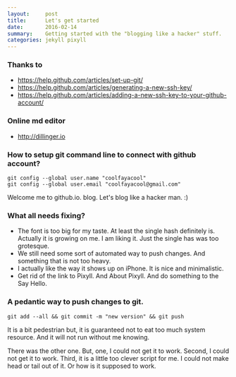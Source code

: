 ```yaml
---
layout:     post
title:      Let's get started
date:       2016-02-14 
summary:    Getting started with the "blogging like a hacker" stuff. 
categories: jekyll pixyll
---
```


### Thanks to

  * https://help.github.com/articles/set-up-git/
  * https://help.github.com/articles/generating-a-new-ssh-key/
  * https://help.github.com/articles/adding-a-new-ssh-key-to-your-github-account/

### Online md editor 

  * http://dillinger.io


### How to setup git command line to connect with github account? 

```
git config --global user.name "coolfayacool"
git config --global user.email "coolfayacool@gmail.com"
```

Welcome me to github.io. blog. Let's blog like a hacker man. :) 

### What all needs fixing? 

  * The font is too big for my taste. At least the single hash definitely is. Actually it is growing on me. I am liking it. Just the single has was too grotesque.  
  * We still need some sort of automated way to push changes. And something that is not too heavy. 
  * I actually like the way it shows up on iPhone. It is nice and minimalistic.
  * Get rid of the link to Pixyll. And About Pixyll. And do something to the Say Hello. 

### A pedantic way to push changes to git. 
```
git add --all && git commit -m "new version" && git push 
```
It is a bit pedestrian but, it is guaranteed not to eat too much system resource. And it will not run without me knowing. 

There was the other one. But, one, I could not get it to work. Second, I could not get it to work. Third, it is a little too clever script for me. I could not make head or tail out of it. Or how is it supposed to work. 
